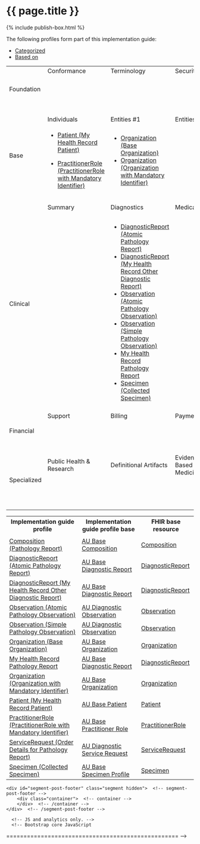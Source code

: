 # {{ page.title }}
{% include publish-box.html %}

<p>The following profiles form part of this implementation guide: </p>

<html>
  <div id="segment-content" class="segment"> 
  <div class="container">
  <div class="row">
  <div class="inner-wrapper">

<div class="col-12">
    <div style="border-right-style: none;" id="tabs">
      <div style="border-right-style: none;" id="tabs">
            <ul>
                <li><a href="#tabs-1">Categorized</a></li>
                <li><a href="#tabs-2">Based on</a></li>
            </ul>
            <div id="tabs-1">
                <table width="100%">
                    <tr class="frm-group">
                        <td rowspan="2" class="frm-group rotate"><div>Foundation</div></td>
                        <td class="frm-category">Conformance</td>
                        <td class="frm-category">Terminology</td>
                        <td class="frm-category">Security</td>
                        <td class="frm-category">Documents</td>
                        <td class="frm-category">Other</td>
                    </tr> 
                    <tr class="frm-contents" height="80">
                        <td class="frm-null"/>
                        <td class="frm-null"/>
                        <td class="frm-null"/>
                        <td class="frm-set">
                            <ul>
                                <li><a href="StructureDefinition-composition-pathreport-1.html">Composition (Pathology Report)</a></li>
                            </ul>
                        </td>
                        <td class="frm-null"/>
                    </tr>
                    <tr class="frm-break">
                        <td colspan="6"/>
                   </tr>
                    <tr class="frm-group">
                        <td rowspan="2" class="frm-group rotate"><div>Base</div></td>
                        <td class="frm-category">Individuals</td>
                        <td class="frm-category">Entities #1</td>
                        <td class="frm-category">Entities #2</td>
                        <td class="frm-category">Workflow</td>
                        <td class="frm-category">Management</td>
                    </tr> 
                    <tr class="frm-contents">
                        <td class="frm-set">
                            <ul class="frm-set">
                                <li><a href="StructureDefinition-patient-mhr-1.html">Patient (My Health Record Patient)</a></li>                                
                            </ul>
                            <ul class="frm-set">
                                <li><a href="StructureDefinition-practitionerrole-ident-1.html">PractitionerRole (PractitionerRole with Mandatory Identifier)</a></li>                                
                            </ul>
                        </td>
                        <td class="frm-set">
                            <ul class="frm-set">
                                <li><a href="StructureDefinition-organization-dh-base-1.html">Organization (Base Organization)</a></li>
                                <li><a href="StructureDefinition-organization-ident-1.html">Organization (Organization with Mandatory Identifier)</a></li>
                            </ul>
                        </td>                         
                         <td class="frm-null"/> 
                        <td class="frm-null"/>
                        <td class="frm-null"/>
                    </tr> 
                    <tr class="frm-break"><td colspan="6"/></tr>
                    <tr class="frm-group">
                        <td rowspan="2" class="frm-group rotate"><div>Clinical</div></td>
                        <td class="frm-category">Summary</td>
                        <td class="frm-category">Diagnostics</td>
                        <td class="frm-category">Medications</td>
                        <td class="frm-category">Care Provision</td>
                        <td class="frm-category">Request &amp; Response</td>
                    </tr> 
                    <tr class="frm-contents" height="80">
                        <td class="frm-null"/>
                        <td class="frm-set">
                            <ul class="frm-set">
                                <li><a href="StructureDefinition-diagnosticreport-path-atomic-1.html">DiagnosticReport (Atomic Pathology Report)</a></li>
                                <li><a href="StructureDefinition-diagnosticreport-otherdiag-mhr-1.html">DiagnosticReport (My Health Record Other Diagnostic Report)</a></li>
                                <li><a href="StructureDefinition-observation-path-atomic-1.html">Observation (Atomic Pathology Observation)</a></li>
                                <li><a href="StructureDefinition-observation-path-simple-1.html">Observation (Simple Pathology Observation)</a></li>
                                <li><a href="StructureDefinition-diagnosticreport-path-mhr-1.html">My Health Record Pathology Report</a></li>
                               <li><a href="StructureDefinition-specimen-collect-1.html">Specimen (Collected Specimen)</a></li>
                            </ul> 
                         </td>
                         <td class="frm-null"/>
                         <td class="frm-set">
                            <ul class="frm-set">
                                <li><a href="StructureDefinition-servicerequest-path-report-1.html">ServiceRequest (Order Details for Pathology Report)</a></li>
                            </ul>
                         </td>
                         <td class="frm-null"/>
                    </tr> 
                    <tr class="frm-break"><td colspan="6"/></tr>
                    <tr class="frm-group">
                        <td rowspan="2" class="frm-group rotate"><div>Financial</div></td>
                        <td class="frm-category">Support</td>
                        <td class="frm-category">Billing</td>
                        <td class="frm-category">Payment</td>
                        <td class="frm-category">General</td>
                        <td class="frm-null"/>
                    </tr> 
                    <tr class="frm-contents" height="80">
                        <td class="frm-null"/>
                        <td class="frm-null"/>
                        <td class="frm-null"/>
                        <td class="frm-null"/>
                        <td class="frm-null"/>
                    </tr> 
                    <tr class="frm-break"><td colspan="6"/></tr>
                    <tr class="frm-group">
                        <td rowspan="2" class="frm-group rotate"><div>Specialized</div></td>
                        <td class="frm-category">Public Health &amp; Research</td>
                        <td class="frm-category">Definitional Artifacts</td>
                        <td class="frm-category">Evidence-Based Medicine</td>
                        <td class="frm-category">Quality Reporting &amp; Testing</td>
                        <td class="frm-category">Medication Definition</td>
                    </tr> 
                    <tr class="frm-contents" height="80">
                        <td class="frm-null"/>
                        <td class="frm-null"/>
                        <td class="frm-null"/>
                        <td class="frm-null"/>
                        <td class="frm-null"/>
                    </tr> 
                    <tr class="frm-break"><td colspan="6"/></tr>
                </table>
            </div>
      </div>
      <div id="tabs-2">
        <table width="100%">
          <tr>
            <th>Implementation guide profile</th>
            <th>Implementation guide profile base</th>
            <th>FHIR base resource</th>
          </tr>
          <tr>
            <td class="frm-null"/>
            <td class="frm-null"/>
            <td class="frm-null"/>
          </tr>
		  <tr>
            <td><a href="StructureDefinition-composition-pathreport-1.html">Composition (Pathology Report)</a></td>
            <td><a href="https://build.fhir.org/ig/hl7au/au-fhir-base/StructureDefinition-au-composition.html">AU Base Composition</a></td>
            <td><a href="http://hl7.org/fhir/R4/composition.html">Composition</a></td>
          </tr>
          <tr>
            <td><a href="StructureDefinition-diagnosticreport-path-atomic-1.html">DiagnosticReport (Atomic Pathology Report)</a></td>
            <td><a href="https://build.fhir.org/ig/hl7au/au-fhir-base//StructureDefinition-au-diagnosticreport.html">AU Base Diagnostic Report</a></td>
            <td><a href="http://hl7.org/fhir/R4/diagnosticreport.html">DiagnosticReport</a></td>
          </tr>
          <tr>
            <td><a href="StructureDefinition/diagnosticreport-otherdiag-mhr-1">DiagnosticReport (My Health Record Other Diagnostic Report)</a></td>
            <td><a href="https://build.fhir.org/ig/hl7au/au-fhir-base//StructureDefinition-au-diagnosticreport.html">AU Base Diagnostic Report</a></td>
            <td><a href="http://hl7.org/fhir/R4/diagnosticreport.html">DiagnosticReport</a></td>
          </tr>
          <tr>
            <td><a href="StructureDefinition-observation-path-atomic-1.html">Observation (Atomic Pathology Observation)</a></td>
            <td><a href="http://build.fhir.org/ig/hl7au/au-fhir-base/StructureDefinition-au-diagnostic-observation.html">AU Diagnostic Observation</a></td>
            <td><a href="http://hl7.org/fhir/R4/observation.html">Observation</a></td>
          </tr>
           <tr>
              <td><a href="StructureDefinition-observation-path-simple-1.html">Observation (Simple Pathology Observation)</a></td>
              <td><a href="http://build.fhir.org/ig/hl7au/au-fhir-base/StructureDefinition-au-diagnostic-observation.html">AU Diagnostic Observation</a></td>
              <td><a href="https://hl7.org/fhir/R4/observation.html">Observation</a></td>
        </tr>
          <tr>
              <td><a href="StructureDefinition-organization-dh-base-1.html">Organization (Base Organization)</a></td>
              <td><a href="https://build.fhir.org/ig/hl7au/au-fhir-base/StructureDefinition-au-organization.html">AU Base Organization</a></td>
              <td><a href="http://hl7.org/fhir/R4/organization.html">Organization</a></td>
          </tr> 
          <tr>
            <td><a href="StructureDefinition-diagnosticreport-path-mhr-1.html">My Health Record Pathology Report</a></td>
            <td><a href="https://build.fhir.org/ig/hl7au/au-fhir-base//StructureDefinition-au-diagnosticreport.html">AU Base Diagnostic Report</a></td>
            <td><a href="http://hl7.org/fhir/R4/diagnosticreport.html">DiagnosticReport</a></td>
          </tr>
          <tr>
            <td><a href="StructureDefinition-organization-ident-1.html">Organization (Organization with Mandatory Identifier)</a></td>
            <td><a href="https://build.fhir.org/ig/hl7au/au-fhir-base/StructureDefinition-au-organization.html">AU Base Organization</a></td>
            <td><a href="http://hl7.org/fhir/R4/organization.html">Organization</a></td>
          </tr>
          <tr>
              <td><a href="StructureDefinition-patient-mhr-1.html">Patient (My Health Record Patient)</a></td>
              <td><a href="https://build.fhir.org/ig/hl7au/au-fhir-base/StructureDefinition-au-patient.html">AU Base Patient</a></td>
              <td><a href="http://hl7.org/fhir/R4/patient.html">Patient</a></td>
          </tr>
          <tr>
              <td><a href="StructureDefinition-practitionerrole-ident-1.html">PractitionerRole (PractitionerRole with Mandatory Identifier)</a></td>
              <td><a href="http://build.fhir.org/ig/hl7au/au-fhir-base/StructureDefinition-au-practitionerrole.html">AU Base Practitioner Role</a></td>
              <td><a href="http://hl7.org/fhir/R4/practitionerrole.html">PractitionerRole</a></td>
          </tr>
         <tr>
              <td><a href="StructureDefinition-servicerequest-path-report-1.html">ServiceRequest (Order Details for Pathology Report)</a></td>
              <td><a href="http://build.fhir.org/ig/hl7au/au-fhir-base/StructureDefinition-au-diagnostic-servicerequest.html">AU Diagnostic Service Request</a></td>
              <td><a href="http://hl7.org/fhir/R4/servicerequest.html">ServiceRequest</a></td>
          </tr>
          <tr>
              <td><a href="StructureDefinition-specimen-collect-1.html">Specimen (Collected Specimen)</a></td>
              <td><a href="http://build.fhir.org/ig/hl7au/au-fhir-base/StructureDefinition-au-specimen.html">AU Base Specimen Profile</a></td>
              <td><a href="http://hl7.org/fhir/R4/specimen.html">Specimen</a></td>
          </tr>
        </table>
      </div>
  </div>  <!-- /inner-wrapper -->
  </div>  <!-- /row -->
  </div>  <!-- /container -->
  </div>  <!-- /segment-content -->

	<div id="segment-post-footer" class="segment hidden">  <!-- segment-post-footer -->
		<div class="container">  <!-- container -->
		</div>  <!-- /container -->
	</div>  <!-- /segment-post-footer -->
    
      <!-- JS and analytics only. -->
      <!-- Bootstrap core JavaScript
================================================== -->
  <!-- Placed at the end of the document so the pages load faster -->
<script src="./assets/js/jquery.js"> </script>     <!-- note keep space here, otherwise it will be transformed to empty tag -> fails -->
<script src="./dist/js/bootstrap.min.js"> </script>
<script src="./assets/js/respond.min.js"> </script>

<script src="./assets/js/fhir.js"> </script>

  <!-- Analytics Below
================================================== -->


<script src="external/jquery/jquery.js"> </script>
<script src="jquery-ui.min.js"> </script>
<script>
try {
  var currentTabIndex = sessionStorage.getItem('fhir-resourcelist-tab-index');
}
catch(exception){
}

if (!currentTabIndex)
  currentTabIndex = '0';

$( '#tabs' ).tabs({
         active: currentTabIndex,
         activate: function( event, ui ) {
             var active = $('.selector').tabs('option', 'active');
             currentTabIndex = ui.newTab.index();
             document.activeElement.blur();
             try {
               sessionStorage.setItem('fhir-resourcelist-tab-index', currentTabIndex);
             }
             catch(exception){
             }
         }
     });
</script>
</div>
</div>
</html>